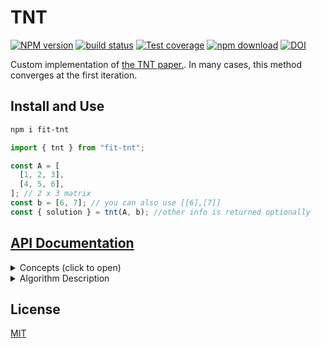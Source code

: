 # TNT

[![NPM version][npm-image]][npm-url]
[![build status][ci-image]][ci-url]
[![Test coverage][codecov-image]][codecov-url]
[![npm download][download-image]][download-url]
[![DOI](https://zenodo.org/badge/DOI/[DOINUMBER]/zenodo.8189402.svg)](https://doi.org/[DOINUMBER]/zenodo.8189402)

Custom implementation of [the TNT paper.](https://ieeexplore.ieee.org/abstract/document/8425520). In many cases, this method converges at the first iteration.

## Install and Use

```bash
npm i fit-tnt
```

```ts
import { tnt } from "fit-tnt";

const A = [
  [1, 2, 3],
  [4, 5, 6],
]; // 2 x 3 matrix
const b = [6, 7]; // you can also use [[6],[7]]
const { solution } = tnt(A, b); //other info is returned optionally
```

## [API Documentation](https://newresu.github.io/fit-tnt/)

<details>
<summary>
Concepts (click to open)
</summary>

The linear problem appears in all science:

$$A\,x = b$$

and methods to make it fast abound. In practice, this equation almost never has an exact solution $A^{-1}$, so the Least-Squares approach is used to minimize the error in the predictions:

$$ f(x) = \mathrm{min}\_x \left|\left| A\,x -b \right|\right|\_2^2$$

i.e to minimize the $L_2$ (or $L_2^2$ which is equivalent.); this is the Least-Squares problem.

The solution, where the error gradient is zero i.e $\nabla_x E(x)=0$ is $$A^T\,A x = A^T b$$

When computed directly (as done here), $A^T\,A$ has a condition number $\kappa (A^T A) = \kappa (A)^2$. This affects the precision of the solutions; especially when $\kappa (A) > 10^8$.

Larger condition number also tends to slow the convergence.

**TNT**

The Conjugate Gradient for Normal Residual (CGNR) is a popular method for solving Sparse Least-Squares problems, where the design matrix has many zeros.

The reason for "Large" is that systems with $m \lt\lt n$ can be solved faster and more accurately using the Pseudo-Inverse. Even though the QR decomposition-method can be more accurate, TNT tends to be faster in overdetermined problems where $m \approx n$ or $m \gt n$.

TNT revives CGNR for Dense Large matrices. It uses a modified version Preconditioned-CGNR to update $A^T\,A$ so that it's positive definite and converges faster.

</details>

<details>
<summary>
Algorithm Description
</summary>

1. Carry out product: $N=A^T\,A$ (`N` is Symmetric.)
2. [Cholesky Decomposition](https://en.wikipedia.org/wiki/Cholesky_decomposition) and factor: R, p = Cho(N)
3. `if !p: N = N + e\*I`, $\epsilon$ being a tiny number.
4. Residual $r_0 = A\,x_0 - b$
5. Gradient per coefficient ($r$), $g_0 = A^T r_0$
6. Error in the coefficients $z_0 = R^{-1}\,g_0$
7. Get $\alpha$ as `a = dot(z,g)/dot (r,r)`
8. Update $x$ as $x_{i+1}=x_{i} + a_i\times p_i$
9. Next residual $r_{i+1} = r_i - a_i \times r_i$
10. New gradient $g_{i+1} = A^T r_{i+1}$
11. New error in coefficients: $z_{i+1} = R^{-1}\,g_{i+1}$
12. Get $\beta$ `beta = dot(z_{i+1},g_{i+1})/dot (z_i,g_i)`

</details>

## License

[MIT](./LICENSE)

[npm-image]: https://img.shields.io/npm/v/fit-tnt.svg
[npm-url]: https://www.npmjs.com/package/fit-tnt
[ci-image]: https://github.com/newresu/fit-tnt/workflows/Node.js%20CI/badge.svg?branch=main
[ci-url]: https://github.com/newresu/fit-tnt/actions?query=workflow%3A%22Node.js+CI%22
[codecov-image]: https://img.shields.io/codecov/c/github/newresu/fit-tnt.svg
[codecov-url]: https://codecov.io/gh/newresu/fit-tnt
[download-image]: https://img.shields.io/npm/dm/fit-tnt.svg
[download-url]: https://www.npmjs.com/package/fit-tnt
